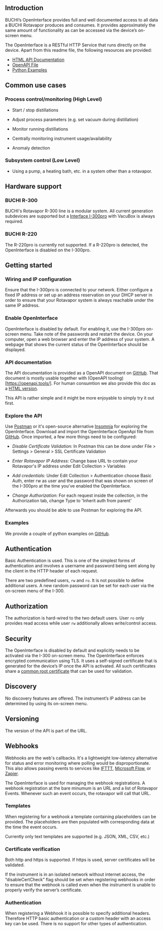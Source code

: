 ## Introduction

BUCHI’s OpenInterface provides full and well documented access to all data a BUCHI Rotavapor produces and consumes. It provides approximately the same amount of functionality as can be accessed via the device’s on-screen menu. 

The OpenInterface is a RESTful HTTP Service that runs directly on the device. Apart from this readme file, the following resources are provided:

* [HTML API Documentation](https://developer.buchi.digital/rotavapor/openinterface/doc/index.html)
* [OpenAPI File](https://github.com/buchi-labortechnik-ag/openinterface_rotavapor/blob/master/rotavapor_openinterface.yaml)
* [Python Examples](https://github.com/buchi-labortechnik-ag/openinterface_examples_python)

 

## Common use cases

### Process control/monitoring (High Level)

-  Start / stop distillations

-  Adjust process parameters (e.g. set vacuum during distillation)

-  Monitor running distillations

-  Centrally monitoring instrument usage/availability

-  Anomaly detection

### Subsystem control (Low Level)

- Using a pump, a heating bath, etc. in a system other than a rotavapor.

## Hardware support
### BUCHI R-300
BUCHI's Rotavapor R-300 line is a modular system. All current generation subdevices are supported but a [Interface I-300pro](https://www.buchi.com/en/products/laboratory-evaporation/interface-i-300-pro) with VacuBox is always required.

### BUCHI R-220
The R-220pro is currently not supported. If a R-220pro is detected, the OpenInterface is disabled on the I-300pro. 

## Getting started

### Wiring and IP configuration

Ensure that the I-300pro is connected to your network. Either configure a fixed IP address or set up an address reservation on your DHCP server in order to ensure that your Rotavapor system is always reachable under the same IP address.

### Enable OpenInterface

OpenInterface is disabled by default. For enabling it, use the I-300pro on-screen menu. Take note of the passwords and restart the device.
On your computer, open a web browser and enter the IP address of your system. A webpage that shows the current status of the OpenInterface should be displayed.

### API documentation
The API documentation is provided as a OpenAPI document on [GitHub](https://github.com/buchi-labortechnik-ag/openinterface_rotavapor/blob/master/rotavapor_openinterface.yaml). That document is mostly usable together with (OpenAPI tooling)[https://openapi.tools/]. For human consumtion we also provide this doc as a [HTML version](https://developer.buchi.digital/rotavapor/openinterface/doc/index.html).

This API is rather simple and it might be more enjoyable to simply try it out first.

### Explore the API

Use [Postman](https://www.getpostman.com/) or it's open-source alternative [Insomnia](https://insomnia.rest/) for exploring the OpenInterface. Download and import the OpenInterface OpenApi file from [GitHub](https://github.com/buchi-labortechnik-ag/openinterface_rotavapor/blob/master/rotavapor_openinterface.yaml). Once imported, a few more things need to be configured:

- _Disable Certificate Validation:_ In Postman this can be done under File > Settings > General > SSL Certificate Validation

- _Enter Rotavapor IP Address:_ Change base URL to contain your Rotavapor's IP address under Edit Collection > Variables

- _Add credentials:_ Under Edit Collection > Authentication choose Basic Auth, enter rw as user and the password that was shown on screen of the I-300pro at the time you've enabled the OpenInterface.

- _Change Authorization:_ For each request inside the collection, in the Authorization tab, change Type to 'Inherit auth from parent'

Afterwards you should be able to use Postman for exploring the API.

### Examples
We provide a couple of python examples on [GitHub](https://github.com/buchi-labortechnik-ag/openinterface_examples_python).


## Authentication

Basic Authentication is used. This is one of the simplest forms of
authentication and involves a username and password being sent along by the
client in the HTTP header of each request.


There are two predefined users, `rw` and `ro`. It is not
possible to define additional users. A new random password can be set for
each user via the on-screen menu of the I-300.


## Authorization

The authorization is hard-wired to the two default users. User `ro` only provides read access while user `rw` additionally allows write/control access.


## Security

The OpenInterface is disabled by default and explicitly needs to be
activated via the I-300 on-screen menu. The OpenInterface enforces encrypted
communication using TLS. It uses a self-signed certificate that is
generated for the device’s IP once the API is activated. All such certificates share a [common root certificate](https://raw.githubusercontent.com/buchi-labortechnik-ag/openinterface_rotavapor/master/root_cert.crt) that can be used for validation.


## Discovery

No discovery features are offered. The instrument’s IP address can be
determined by using its on-screen menu.


## Versioning

The version of the API is part of the URL.


## Webhooks

Webhooks are the web's callbacks. It's a lightweight low-latency alternative for status and error monitoring where polling would be disproportionate.
This also allows passing events to services like [IFTTT](https://ifttt.com/), [Microsoft Flow](https://flow.microsoft.com/), or [Zapier](https://zapier.com/).

The OpenInterface is used for managing the webhook registrations. A webhook registration at the bare minumum is an URL and a list of Rotavapor Events. Whenever such an event occurs, the rotavapor will call that URL. 


### Templates

When registering for a webhook a template containing placeholders can be
provided. The placeholders are then populated with corresponding data at the
time the event occurs.

Currently only text templates are supported (e.g. JSON, XML, CSV, etc.)


### Certificate verification

Both http and https is supported. If https is used, server certificates will be validated.

If the instrument is in an isolated network without internet access, the “disableCertCheck” flag should be set when registering webhooks in order to ensure that the webhook is called even when the instrument is unable to properly verify the server’s certificate.

### Authentication

When registering a Webhook it is possible to specify additional headers.
Therefore HTTP basic authentication or a custom header with an access key
can be used. There is no support for other types of authentication.